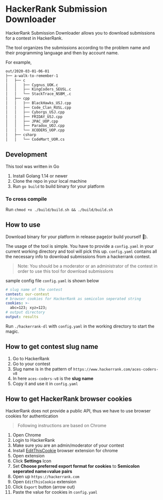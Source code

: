 # HackerRank Submission Downloader

HackerRank Submission Downloader allows you to download submissions for a contest
in HackerRank.

The tool organizes the submissions according to the problem name and their programming language and then by account name.

For example,

```bash
out/2020-03-01-06-01
├── a-walk-to-remember-1
│   ├── c
│   │   ├── Cygnus_UOK.c
│   │   ├── KingCoders_SEUSL.c
│   │   └── StackTrace_NSBM_.c
│   ├── cpp
│   │   ├── BlackHawks_USJ.cpp
│   │   ├── Code_Clan_RUSL.cpp
│   │   ├── Cyborgs_USJ.cpp
│   │   ├── FRIDAY_USJ.cpp
│   │   ├── JPAC_UOP.cpp
│   │   ├── Paradox_UOJ.cpp
│   │   └── XCODERS_UOP.cpp
│   ├── csharp
│   │   └── CodeMart_UOR.cs
```

## Development

This tool was written in Go

1. Install Golang 1.14 or newer
2. Clone the repo in your local machine
3. Run `go build` to build binary for your platform

### To cross compile

Run `chmod +x ./build/build.sh && ./build/build.sh`

## How to use

Download binary for your platform in release page(or build yourself :hammer:).

The usage of the tool is simple. You have to provide a `config.yaml` in your current working directory and tool will pick this up. `config.yaml` contains all the necessary info to download submissions from a hackerrank contest.

> Note: You should be a moderator or an administrator of the contest in order to use this tool for download submissions

sample config file `config.yaml` is shown below

```yaml
# slug name of the contest
contest: our-contest
# browser cookies for HackerRank as semicolon seperated string
cookies: >-
  abc=123; xyz=123;
# output directory
output: results
```

Run `./hackerrank-dl` with `config.yaml` in the working directory to start the magic.

## How to get contest slug name

1. Go to HackerRank
2. Go to your contest
3. Slug name is in the pattern of `https://www.hackerrank.com/aces-coders-v8`
4. In here `aces-coders-v8` is the **slug name**
5. Copy it and use it in `config.yaml`

## How to get HackerRank browser cookies

HackerRank does not provide a public API, thus we have to use browser cookies for authentication

> Following instructions are based on Chrome

1. Open Chrome
2. Login to HackerRank
3. Make sure you are an admin/moderator of your contest
4. Install [EditThisCookie](https://chrome.google.com/webstore/detail/editthiscookie/fngmhnnpilhplaeedifhccceomclgfbg/related?utm_source=chrome-ntp-icon) browser extension for chrome
5. Open extension
6. Click **Settings** Icon
7. Set **Choose preferred export format for cookies** to **Semicolon seperated name=value pairs**
8. Open up `https://hackerrank.com`
9. Open `EditThisCookie` extension
10. Click `Export` button (arrow out)
11. Paste the value for cookies in `config.yaml`
